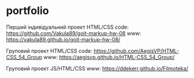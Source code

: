 # portfolio
Перший індивідуальний проект HTML/CSS
code: https://github.com/Vakula89/goit-markup-hw-08
www: https://vakula89.github.io/goit-markup-hw-08/

Груповий проект HTML/CSS
code: https://github.com/AegisVP/HTML-CSS_54_Group
www: https://aegisvp.github.io/HTML-CSS_54_Group/

Груповий проект JS/HTML/CSS
www: https://ddekerr.github.io/Filmoteka/
